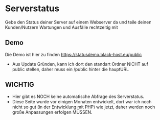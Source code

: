# Serverstatus
Gebe den Status deiner Server auf einem Webserver da und teile deinen Kunden/Nutzern Wartungen und Ausfälle rechtzeitig mit

## Demo
Die Demo ist hier zu finden https://statusdemo.black-host.eu/public
- Aus Update Gründen, kann ich dort den standart Ordner NICHT auf public stellen, daher muss ein /public hinter die hauptURL

## WICHTIG
- Hier gibt es NOCH keine automatische Abfrage des Serverstatus.
- Diese Seite wurde vor einigen Monaten entwickelt, dort war ich noch nicht so gut (in der Entwicklung mit PHP) wie jetzt, daher werden noch große Anpassungen erfolgen MÜSSEN.
